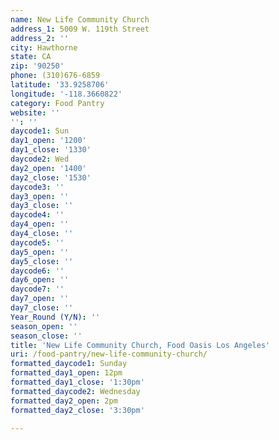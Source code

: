 ```yaml
---
name: New Life Community Church
address_1: 5009 W. 119th Street
address_2: ''
city: Hawthorne
state: CA
zip: '90250'
phone: (310)676-6859
latitude: '33.9258706'
longitude: '-118.3660822'
category: Food Pantry
website: ''
'': ''
daycode1: Sun
day1_open: '1200'
day1_close: '1330'
daycode2: Wed
day2_open: '1400'
day2_close: '1530'
daycode3: ''
day3_open: ''
day3_close: ''
daycode4: ''
day4_open: ''
day4_close: ''
daycode5: ''
day5_open: ''
day5_close: ''
daycode6: ''
day6_open: ''
daycode7: ''
day7_open: ''
day7_close: ''
Year_Round (Y/N): ''
season_open: ''
season_close: ''
title: 'New Life Community Church, Food Oasis Los Angeles'
uri: /food-pantry/new-life-community-church/
formatted_daycode1: Sunday
formatted_day1_open: 12pm
formatted_day1_close: '1:30pm'
formatted_daycode2: Wednesday
formatted_day2_open: 2pm
formatted_day2_close: '3:30pm'

---
```

